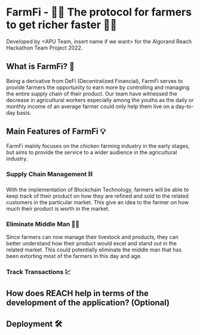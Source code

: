 # FarmFi - 👨‍🌾 The protocol for farmers to get richer faster 👩‍🌾
Developed by <APU Team, insert name if we want> for the Algorand Reach Hackathon Team Project 2022.

## What is FarmFi? 🐔
Being a derivative from DeFi (Decentralized Financial), FarmFi serves to provide farmers the opportunity to earn more by controlling and managing the entire supply chain of their product. Our team have witnessed the decrease in agricultural workers especially among the youths as the daily or monthly income of an average farmer could only help them live on a day-to-day basis. 

## Main Features of FarmFi 💡
FarmFi mainly focuses on the chicken farming industry in the early stages, but aims to provide the service to a wider audience in the agricultural industry.
### Supply Chain Management ⛓
With the implementation of Blockchain Technology, farmers will be able to keep track of their product on how they are refined and sold to the related customers in the particular market. This give an idea to the farmer on how much their product is worth in the market.
### Eliminate Middle Man 🕵️‍♂️
Since farmers can now manage their livestock and products, they can better understand how their product would excel and stand out in the related market. This could potentially eliminate the middle man that has been extorting most of the farmers in this day and age.
### Track Transactions 💹

## How does REACH help in terms of the development of the application? (Optional)

## Deployment 🛠
